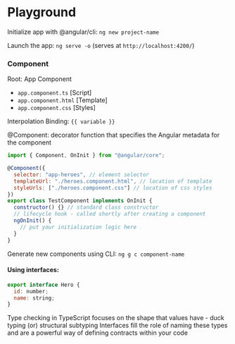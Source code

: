 # Playground

Initialize app with @angular/cli: `ng new project-name`

Launch the app: `ng serve -o` (serves at `http://localhost:4200/`)

### Component

Root: App Component

- `app.component.ts` [Script]
- `app.component.html` [Template]
- `app.component.css` [Styles]

Interpolation Binding: `{{ variable }}`

@Component: decorator function that specifies the Angular metadata for the component

```js
import { Component, OnInit } from "@angular/core";

@Component({
  selector: "app-heroes", // element selector
  templateUrl: "./heroes.component.html", // location of template
  styleUrls: ["./heroes.component.css"] // location of css styles
})
export class TestComponent implements OnInit {
  constructor() {} // standard class constructor
  // lifecycle hook - called shortly after creating a component
  ngOnInit() {
    // put your initialization logic here
  }
}
```

Generate new components using CLI: `ng g c component-name`

#### Using interfaces:

```js
export interface Hero {
  id: number;
  name: string;
}
```
 Type checking in TypeScript focuses on the shape that values have - duck typing (or) structural subtyping
 Interfaces fill the role of naming these types and are a powerful way of defining contracts within your code
 
